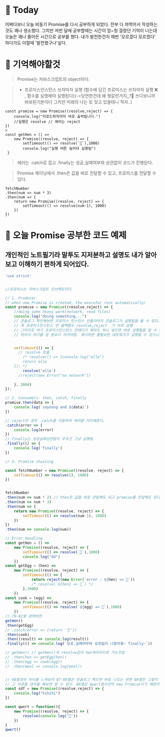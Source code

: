 
# 👊 Today
어쩌다보니 오늘 비동기 Promise를 다시 공부하게 되었다.
전부 다 까먹어서 작성하는것도 꽤나 생소했다. 그치만 저번 달에 공부할때는 시간이 엄~청 걸렸던 기억이 나는데 오늘은 꽤나 줄어든 시간으로 공부를 했다.
내가 발전한건지 매번 '모르겠다 모르겠다' 하다가도 이럴때 
'발전했구나'싶다.

# 👊 기억해야할것

> Promise는 자바스크립트의 object이다.



> - 프로미스인스턴스 쓰자마자 실행 
(함수에 담긴 프로미스는 쓰자마자 실행 ❌ , 함수를 실행해야 실행된다)(->당연한건데 왜 헷갈린거지,,?🥲 쓰다보니까 바보된기분이다 그치만 미래의 나는 또 잊고 있을테니 적자..)
```
const promise = new Promise((resolve,reject) => {
	console.log("리로드하자마자 바로 출력됩니다.")
    //실행은 resolve // 에러는 reject
})
> 
const getHen = () => 
    new Promise((resolve, reject) => {
        setTimeout(() => resolve(`🐓`),1000)
        console.log("실행 버튼 눌러야 실행됨")
 }
```

> 에러는 .catch로 잡고 
.finally는 성공,실패여부와 상관없이 코드가 진행된다.

> Promise 체이닝에서 .then은 값을 바로 전달할 수 있고, 프로미스를 전달할 수 있다.
```
fetchNumber
.then(num => num * 3)
.then(num => {
    return new Promise((resolve, reject) => {
        setTimeout(() => resolve(num-1), 1000)
    })
})
```


# 👊 오늘 Promise 공부한 코드 예제 
## 개인적인 노트필기라 말투도 지저분하고 설명도 내가 알아보고 이해하기 편하게 되어있다.

```jsx
'use strict'


//프로미스는 자바스크립트 오브젝트이다.

// 1. Producer
// when new Promise is created, the executor runs automatically/
const promise = new Promise((resolve,reject) => {
    //doing some heavy work(network, read files)
    console.log("doing something...")
    // 콘솔로그 확인해보면 프로미스 인스턴스 만들자마자 콘솔로그가 실행됨을 볼 수 있다.
    // 즉 프로미스인스턴스 안 콜백함수 resolve,reject  가 바로 실행
    // 그러므로 여기 프로미스인스턴스 안에다가 뭐라도 하나 넣으면 바로 실행됨을 알 수 있다.
    // 따라서 여기를 참 중요시 여겨야함. 왜냐하면 불필요한 네트워크가 실행될 수 있으니까


    setTimeout(() => {
      // resolve 호출
        /* resolve(() => {console.log("elle")
        return elle
    }); */
        resolve('elle')
      //reject(new Error("no network"))
       
    }, 2000)
});

// 2. Consumers: then, catch, finally
promise.then(data => {
    console.log(`soyoung and ${data}`)
})

// reject인 경우 .catch를 이용하여 에러를 처리해준다.
.catch(error => {
    console.log(error)
})
// finally는 성공실패상관없이 무조건 그냥 실행됨
.finally(() => {
    console.log('finally')
})

// 3. Promise chaining

const fetchNumber = new Promise((resolve, reject) => {
    setTimeout(() => resolve(1), 1000)
})


fetchNumber
.then(num => num * 2) // then은 값을 바로 전달해도 되고 promise를 전달해도 된다.
.then(num => num * 3)
.then(num => {
    return new Promise((resolve, reject) => {
        setTimeout(() => resolve(num-1), 1000)
    })
})
.then(num => console.log(num))

// Error Handling
const getHen = () => 
    new Promise((resolve, reject) => {
        setTimeout(() => resolve(`🐓`),1000)
        console.log("dd")
    })
const getEgg = (hen) => 
    new Promise((resolve, reject) => {
        setTimeout(() => {
            return reject(new Error(`error : ${hen} => 🥚`))
            /* resolve(`${hen} => 🥚`) */
        },1000)
    })
const cook = (egg) => 
    new Promise((resolve, reject) => {
        setTimeout(() => resolve(`${egg} => 🍳`),1000)
    })  
// 79-82열 생략버전    
getHen()
.then(getEgg)
// .catch(error => {return '👌'})
.then(cook)
.then((result) => console.log(result))
.finally(() => console.log(`성공,실패여부와 상관없이 나왔어용~ finally~`))

// getHen() // getHen()의 resolve값이 hen파라미터로 가는것임
// .then(hen => getEgg(hen))
// .then(egg => cook(egg))
// .then(meal => console.log(meal))


// 60열과의 차이를 느껴보자 87-89열은 콘솔로그 찍으면 바로 나오는 반면 60열은 그렇지 못하다. 
// 그 이유를 생각을 해보면 알 수 있다. 60열은 qwert함수안의 new Promise이기 때문이다. 
const sdf = new Promise((resolve,reject) => {
    console.log("hihihi")
})

const qwert = function(){
    new Promise((resolve, reject) => {
        resolve(console.log('🙂'))
    })
}
qwert()
```





